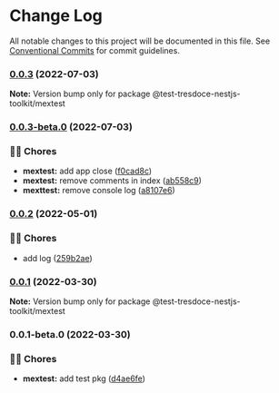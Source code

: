 # Change Log

All notable changes to this project will be documented in this file.
See [Conventional Commits](https://conventionalcommits.org) for commit guidelines.

### [0.0.3](https://github.com/tresdoce/tresdoce-nestjs-toolkit-test/compare/@test-tresdoce-nestjs-toolkit/mextest@0.0.3-beta.0...@test-tresdoce-nestjs-toolkit/mextest@0.0.3) (2022-07-03)

**Note:** Version bump only for package @test-tresdoce-nestjs-toolkit/mextest

### [0.0.3-beta.0](https://github.com/tresdoce/tresdoce-nestjs-toolkit-test/compare/@test-tresdoce-nestjs-toolkit/mextest@0.0.2...@test-tresdoce-nestjs-toolkit/mextest@0.0.3-beta.0) (2022-07-03)

### 👨‍💻 Chores

- **mextest:** add app close ([f0cad8c](https://github.com/tresdoce/tresdoce-nestjs-toolkit-test/commit/f0cad8c18616fe648b77d60f36aaeb180bb4bdef))
- **mextest:** remove comments in index ([ab558c9](https://github.com/tresdoce/tresdoce-nestjs-toolkit-test/commit/ab558c9efc6a5ada17fc7196dec16400fd7db457))
- **mexttest:** remove console log ([a8107e6](https://github.com/tresdoce/tresdoce-nestjs-toolkit-test/commit/a8107e6bfb0646948291952d6c6d23a25ec03816))

### [0.0.2](https://github.com/tresdoce/tresdoce-nestjs-toolkit-test/compare/@test-tresdoce-nestjs-toolkit/mextest@0.0.1...@test-tresdoce-nestjs-toolkit/mextest@0.0.2) (2022-05-01)

### 👨‍💻 Chores

- add log ([259b2ae](https://github.com/tresdoce/tresdoce-nestjs-toolkit-test/commit/259b2ae54f19d0e01ed316ee485e0bff2db0c4c6))

### [0.0.1](https://github.com/tresdoce/tresdoce-nestjs-toolkit-test/compare/@test-tresdoce-nestjs-toolkit/mextest@0.0.1-beta.0...@test-tresdoce-nestjs-toolkit/mextest@0.0.1) (2022-03-30)

**Note:** Version bump only for package @test-tresdoce-nestjs-toolkit/mextest

### 0.0.1-beta.0 (2022-03-30)

### 👨‍💻 Chores

- **mextest:** add test pkg ([d4ae6fe](https://github.com/tresdoce/tresdoce-nestjs-toolkit-test/commit/d4ae6fe0354220cd643125d6b7b254eee9969ce7))
